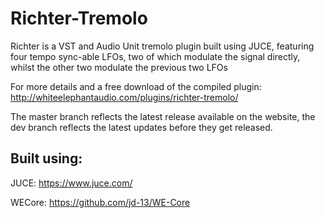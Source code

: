 # Richter-Tremolo
Richter is a VST and Audio Unit tremolo plugin built using JUCE, featuring four tempo sync-able LFOs, two of which modulate the signal directly, whilst the other two modulate the previous two LFOs

For more details and a free download of the compiled plugin: http://whiteelephantaudio.com/plugins/richter-tremolo/

The master branch reflects the latest release available on the website, the dev branch reflects the latest updates before they get released.

## Built using:  

JUCE: https://www.juce.com/  

WECore: https://github.com/jd-13/WE-Core  
